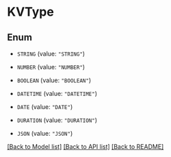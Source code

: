 # KVType

## Enum


* `STRING` (value: `"STRING"`)

* `NUMBER` (value: `"NUMBER"`)

* `BOOLEAN` (value: `"BOOLEAN"`)

* `DATETIME` (value: `"DATETIME"`)

* `DATE` (value: `"DATE"`)

* `DURATION` (value: `"DURATION"`)

* `JSON` (value: `"JSON"`)


[[Back to Model list]](../README.md#documentation-for-models) [[Back to API list]](../README.md#documentation-for-api-endpoints) [[Back to README]](../README.md)


